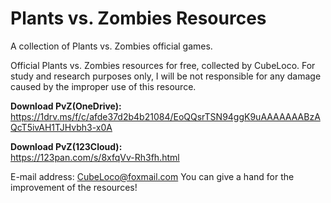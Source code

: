 # Plants vs. Zombies Resources
A collection of Plants vs. Zombies official games.

Official Plants vs. Zombies resources for free, collected by CubeLoco. For study and research purposes only, I will be not responsible for any damage caused by the improper use of this resource.

__Download PvZ(OneDrive):__ <br/>
https://1drv.ms/f/c/afde37d2b4b21084/EoQQsrTSN94ggK9uAAAAAAABzAQcT5ivAH1TJHvbh3-x0A

__Download PvZ(123Cloud):__ <br/>
https://123pan.com/s/8xfqVv-Rh3fh.html

E-mail address: CubeLoco@foxmail.com
You can give a hand for the improvement of the resources!
